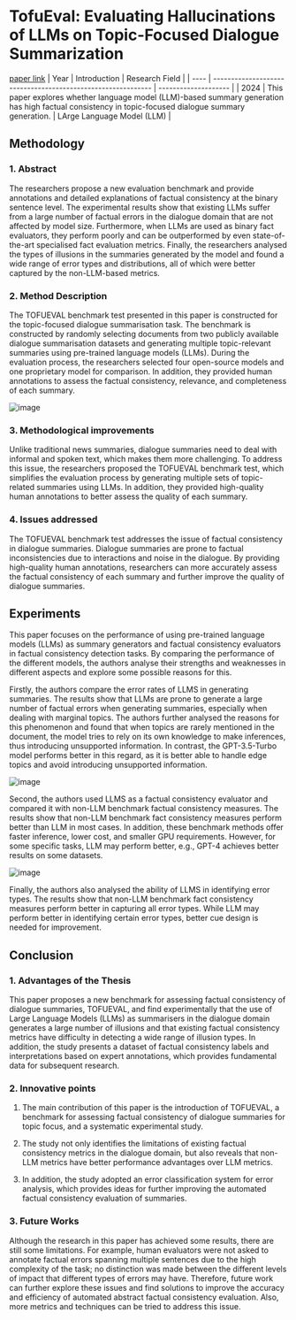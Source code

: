# TofuEval: Evaluating Hallucinations of LLMs on Topic-Focused Dialogue Summarization
[paper link](https://arxiv.org/pdf/2402.13249) 
| Year | Introduction                                                         | Research Field                 |
| ---- | ------------------------------------------------------------ | -------------------- |
| 2024 | This paper explores whether language model (LLM)-based summary generation has high factual consistency in topic-focused dialogue summary generation.          |  LArge Language Model (LLM)       |

## Methodology

### 1. Abstract
The researchers propose a new evaluation benchmark and provide annotations and detailed explanations of factual consistency at the binary sentence level. The experimental results show that existing LLMs suffer from a large number of factual errors in the dialogue domain that are not affected by model size. Furthermore, when LLMs are used as binary fact evaluators, they perform poorly and can be outperformed by even state-of-the-art specialised fact evaluation metrics. Finally, the researchers analysed the types of illusions in the summaries generated by the model and found a wide range of error types and distributions, all of which were better captured by the non-LLM-based metrics.

### 2. Method Description 
The TOFUEVAL benchmark test presented in this paper is constructed for the topic-focused dialogue summarisation task. The benchmark is constructed by randomly selecting documents from two publicly available dialogue summarisation datasets and generating multiple topic-relevant summaries using pre-trained language models (LLMs). During the evaluation process, the researchers selected four open-source models and one proprietary model for comparison. In addition, they provided human annotations to assess the factual consistency, relevance, and completeness of each summary.

![image](https://github.com/user-attachments/assets/6be09671-0a48-46a1-9881-86d403de94db)

### 3. Methodological improvements
Unlike traditional news summaries, dialogue summaries need to deal with informal and spoken text, which makes them more challenging. To address this issue, the researchers proposed the TOFUEVAL benchmark test, which simplifies the evaluation process by generating multiple sets of topic-related summaries using LLMs. In addition, they provided high-quality human annotations to better assess the quality of each summary.

### 4. Issues addressed 
The TOFUEVAL benchmark test addresses the issue of factual consistency in dialogue summaries. Dialogue summaries are prone to factual inconsistencies due to interactions and noise in the dialogue. By providing high-quality human annotations, researchers can more accurately assess the factual consistency of each summary and further improve the quality of dialogue summaries.

## Experiments
This paper focuses on the performance of using pre-trained language models (LLMs) as summary generators and factual consistency evaluators in factual consistency detection tasks. By comparing the performance of the different models, the authors analyse their strengths and weaknesses in different aspects and explore some possible reasons for this.

Firstly, the authors compare the error rates of LLMS in generating summaries. The results show that LLMs are prone to generate a large number of factual errors when generating summaries, especially when dealing with marginal topics. The authors further analysed the reasons for this phenomenon and found that when topics are rarely mentioned in the document, the model tries to rely on its own knowledge to make inferences, thus introducing unsupported information. In contrast, the GPT-3.5-Turbo model performs better in this regard, as it is better able to handle edge topics and avoid introducing unsupported information.

![image](https://github.com/user-attachments/assets/c64895cd-8c62-46fa-a71f-7f251ebf2492)

Second, the authors used LLMS as a factual consistency evaluator and compared it with non-LLM benchmark factual consistency measures. The results show that non-LLM benchmark fact consistency measures perform better than LLM in most cases. In addition, these benchmark methods offer faster inference, lower cost, and smaller GPU requirements. However, for some specific tasks, LLM may perform better, e.g., GPT-4 achieves better results on some datasets.

![image](https://github.com/user-attachments/assets/9530627e-35c9-4f2d-88d5-99272c2e636f)

Finally, the authors also analysed the ability of LLMS in identifying error types. The results show that non-LLM benchmark fact consistency measures perform better in capturing all error types. While LLM may perform better in identifying certain error types, better cue design is needed for improvement.

## Conclusion

### 1. Advantages of the Thesis
This paper proposes a new benchmark for assessing factual consistency of dialogue summaries, TOFUEVAL, and find experimentally that the use of Large Language Models (LLMs) as summarisers in the dialogue domain generates a large number of illusions and that existing factual consistency metrics have difficulty in detecting a wide range of illusion types. In addition, the study presents a dataset of factual consistency labels and interpretations based on expert annotations, which provides fundamental data for subsequent research.

### 2. Innovative points
  1. The main contribution of this paper is the introduction of TOFUEVAL, a benchmark for assessing factual consistency of dialogue summaries for topic focus, and a systematic experimental study.
  
  2. The study not only identifies the limitations of existing factual consistency metrics in the dialogue domain, but also reveals that non-LLM metrics have better performance advantages over LLM metrics.
  
  3. In addition, the study adopted an error classification system for error analysis, which provides ideas for further improving the automated factual consistency evaluation of summaries.

### 3. Future Works
Although the research in this paper has achieved some results, there are still some limitations. For example, human evaluators were not asked to annotate factual errors spanning multiple sentences due to the high complexity of the task; no distinction was made between the different levels of impact that different types of errors may have. Therefore, future work can further explore these issues and find solutions to improve the accuracy and efficiency of automated abstract factual consistency evaluation. Also, more metrics and techniques can be tried to address this issue.   
